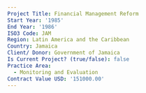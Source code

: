 ```yaml
---
Project Title: Financial Management Reform
Start Year: '1985'
End Year: '1986'
ISO3 Code: JAM
Region: Latin America and the Caribbean
Country: Jamaica
Client/ Donor: Government of Jamaica
Is Current Project? (true/false): false
Practice Area:
  - Monitoring and Evaluation
Contract Value USD: '151000.00'
---
```

